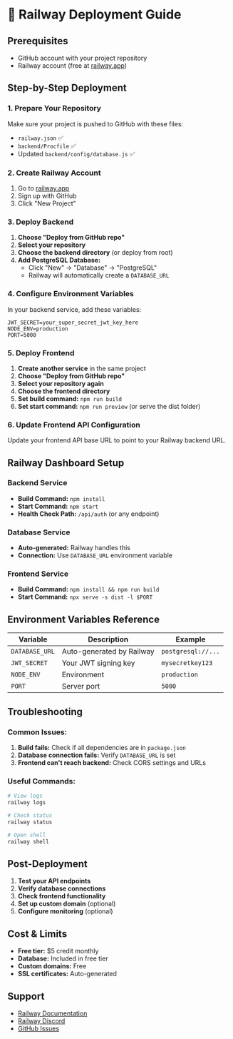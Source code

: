 # 🚀 Railway Deployment Guide

## Prerequisites
- GitHub account with your project repository
- Railway account (free at [railway.app](https://railway.app))

## Step-by-Step Deployment

### 1. Prepare Your Repository
Make sure your project is pushed to GitHub with these files:
- `railway.json` ✅
- `backend/Procfile` ✅
- Updated `backend/config/database.js` ✅

### 2. Create Railway Account
1. Go to [railway.app](https://railway.app)
2. Sign up with GitHub
3. Click "New Project"

### 3. Deploy Backend
1. **Choose "Deploy from GitHub repo"**
2. **Select your repository**
3. **Choose the backend directory** (or deploy from root)
4. **Add PostgreSQL Database:**
   - Click "New" → "Database" → "PostgreSQL"
   - Railway will automatically create a `DATABASE_URL`

### 4. Configure Environment Variables
In your backend service, add these variables:
```env
JWT_SECRET=your_super_secret_jwt_key_here
NODE_ENV=production
PORT=5000
```

### 5. Deploy Frontend
1. **Create another service** in the same project
2. **Choose "Deploy from GitHub repo"**
3. **Select your repository again**
4. **Choose the frontend directory**
5. **Set build command:** `npm run build`
6. **Set start command:** `npm run preview` (or serve the dist folder)

### 6. Update Frontend API Configuration
Update your frontend API base URL to point to your Railway backend URL.

## Railway Dashboard Setup

### Backend Service
- **Build Command:** `npm install`
- **Start Command:** `npm start`
- **Health Check Path:** `/api/auth` (or any endpoint)

### Database Service
- **Auto-generated:** Railway handles this
- **Connection:** Use `DATABASE_URL` environment variable

### Frontend Service
- **Build Command:** `npm install && npm run build`
- **Start Command:** `npx serve -s dist -l $PORT`

## Environment Variables Reference

| Variable | Description | Example |
|----------|-------------|---------|
| `DATABASE_URL` | Auto-generated by Railway | `postgresql://...` |
| `JWT_SECRET` | Your JWT signing key | `mysecretkey123` |
| `NODE_ENV` | Environment | `production` |
| `PORT` | Server port | `5000` |

## Troubleshooting

### Common Issues:
1. **Build fails:** Check if all dependencies are in `package.json`
2. **Database connection fails:** Verify `DATABASE_URL` is set
3. **Frontend can't reach backend:** Check CORS settings and URLs

### Useful Commands:
```bash
# View logs
railway logs

# Check status
railway status

# Open shell
railway shell
```

## Post-Deployment

1. **Test your API endpoints**
2. **Verify database connections**
3. **Check frontend functionality**
4. **Set up custom domain** (optional)
5. **Configure monitoring** (optional)

## Cost & Limits
- **Free tier:** $5 credit monthly
- **Database:** Included in free tier
- **Custom domains:** Free
- **SSL certificates:** Auto-generated

## Support
- [Railway Documentation](https://docs.railway.app)
- [Railway Discord](https://discord.gg/railway)
- [GitHub Issues](https://github.com/railwayapp/railway/issues)
